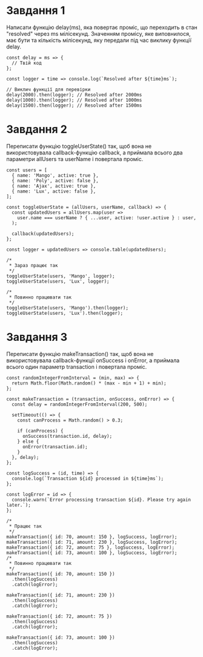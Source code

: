 # Завдання 1

Написати функцію delay(ms), яка повертає проміс, що переходить в стан "resolved" через ms мілісекунд. Значенням промісу, яке виповнилося, має бути та кількість мілісекунд, яку передали під час виклику функції delay.

    const delay = ms => {
      // Твій код
    };

    const logger = time => console.log(`Resolved after ${time}ms`);

    // Виклич функції для перевірки
    delay(2000).then(logger); // Resolved after 2000ms
    delay(1000).then(logger); // Resolved after 1000ms
    delay(1500).then(logger); // Resolved after 1500ms

# Завдання 2

Переписати функцію toggleUserState() так, щоб вона не використовувала callback-функцію callback, а приймала всього два параметри allUsers та userName і повертала проміс.

    const users = [
      { name: 'Mango', active: true },
      { name: 'Poly', active: false },
      { name: 'Ajax', active: true },
      { name: 'Lux', active: false },
    ];

    const toggleUserState = (allUsers, userName, callback) => {
      const updatedUsers = allUsers.map(user =>
        user.name === userName ? { ...user, active: !user.active } : user,
      );

      callback(updatedUsers);
    };

    const logger = updatedUsers => console.table(updatedUsers);

    /*
     * Зараз працює так
     */
    toggleUserState(users, 'Mango', logger);
    toggleUserState(users, 'Lux', logger);

    /*
     * Повинно працювати так
     */
    toggleUserState(users, 'Mango').then(logger);
    toggleUserState(users, 'Lux').then(logger);

# Завдання 3

Переписати функцію makeTransaction() так, щоб вона не використовувала callback-функції onSuccess і onError, а приймала всього один параметр transaction і повертала проміс.

    const randomIntegerFromInterval = (min, max) => {
      return Math.floor(Math.random() * (max - min + 1) + min);
    };

    const makeTransaction = (transaction, onSuccess, onError) => {
      const delay = randomIntegerFromInterval(200, 500);

      setTimeout(() => {
        const canProcess = Math.random() > 0.3;

        if (canProcess) {
          onSuccess(transaction.id, delay);
        } else {
          onError(transaction.id);
        }
      }, delay);
    };

    const logSuccess = (id, time) => {
      console.log(`Transaction ${id} processed in ${time}ms`);
    };

    const logError = id => {
      console.warn(`Error processing transaction ${id}. Please try again later.`);
    };

    /*
     * Працює так
     */
    makeTransaction({ id: 70, amount: 150 }, logSuccess, logError);
    makeTransaction({ id: 71, amount: 230 }, logSuccess, logError);
    makeTransaction({ id: 72, amount: 75 }, logSuccess, logError);
    makeTransaction({ id: 73, amount: 100 }, logSuccess, logError);
    /*
     * Повинно працювати так
     */
    makeTransaction({ id: 70, amount: 150 })
      .then(logSuccess)
      .catch(logError);

    makeTransaction({ id: 71, amount: 230 })
      .then(logSuccess)
      .catch(logError);

    makeTransaction({ id: 72, amount: 75 })
      .then(logSuccess)
      .catch(logError);

    makeTransaction({ id: 73, amount: 100 })
      .then(logSuccess)
      .catch(logError);
